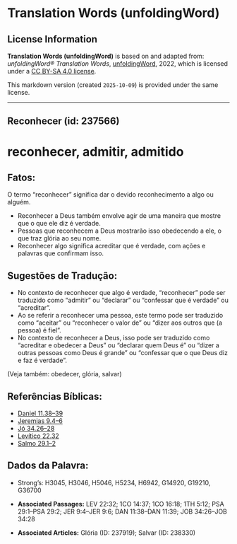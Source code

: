 # Translation Words (unfoldingWord)

## License Information

**Translation Words (unfoldingWord)** is based on and adapted from: _unfoldingWord® Translation Words_, [unfoldingWord](https://unfoldingword.org/utw), 2022, which is licensed under a [CC BY-SA 4.0 license](https://creativecommons.org/licenses/by-sa/4.0/legalcode.en).

This markdown version (created `2025-10-09`) is provided under the same license.



--------------------------------

## Reconhecer (id: 237566)

reconhecer, admitir, admitido
=============================

Fatos:
------

O termo “reconhecer” significa dar o devido reconhecimento a algo ou alguém.

* Reconhecer a Deus também envolve agir de uma maneira que mostre que o que ele diz é verdade.
* Pessoas que reconhecem a Deus mostrarão isso obedecendo a ele, o que traz glória ao seu nome.
* Reconhecer algo significa acreditar que é verdade, com ações e palavras que confirmam isso.

Sugestões de Tradução:
----------------------

* No contexto de reconhecer que algo é verdade, “reconhecer” pode ser traduzido como “admitir” ou “declarar” ou “confessar que é verdade” ou “acreditar”.
* Ao se referir a reconhecer uma pessoa, este termo pode ser traduzido como “aceitar” ou “reconhecer o valor de” ou “dizer aos outros que (a pessoa) é fiel”.
* No contexto de reconhecer a Deus, isso pode ser traduzido como “acreditar e obedecer a Deus” ou “declarar quem Deus é” ou “dizer a outras pessoas como Deus é grande” ou “confessar que o que Deus diz e faz é verdade”.

(Veja também: obedecer, glória, salvar)

Referências Bíblicas:
---------------------

* [Daniel 11\.38–39](https://ref.ly/Dan11:38-Dan11:39)
* [Jeremias 9\.4–6](https://ref.ly/Jer9:4-Jer9:6)
* [Jó 34\.26–28](https://ref.ly/Job34:26-Job34:28)
* [Levítico 22\.32](https://ref.ly/Lev22:32)
* [Salmo 29\.1–2](https://ref.ly/Ps29:1-Ps29:2)

Dados da Palavra:
-----------------

* Strong’s: H3045, H3046, H5046, H5234, H6942, G14920, G19210, G36700

* **Associated Passages:** LEV 22:32; 1CO 14:37; 1CO 16:18; 1TH 5:12; PSA 29:1–PSA 29:2; JER 9:4–JER 9:6; DAN 11:38–DAN 11:39; JOB 34:26–JOB 34:28
* **Associated Articles:** Glória (ID: 237919); Salvar (ID: 238330)

